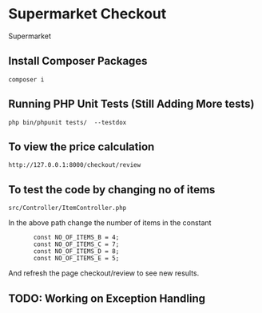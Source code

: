# Supermarket Checkout
Supermarket

## Install Composer Packages

```composer i```

## Running PHP Unit Tests (Still Adding More tests)

```php bin/phpunit tests/  --testdox```

## To view the price calculation

```http://127.0.0.1:8000/checkout/review```

## To test the code by changing no of items

```src/Controller/ItemController.php```

In the above path change the number of items in the constant

```    const NO_OF_ITEMS_A = 7;
       const NO_OF_ITEMS_B = 4;
       const NO_OF_ITEMS_C = 7;
       const NO_OF_ITEMS_D = 8;
       const NO_OF_ITEMS_E = 5;
```

And refresh the page checkout/review to see new results.


## TODO: Working on Exception Handling
